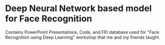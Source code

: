 # Deep Neural Network based model for Face Recognition
Contains PowerPoint Presentations, Code, and FEI database used for "Face Recognition using Deep Learning" workshop that me and my friends taught.
